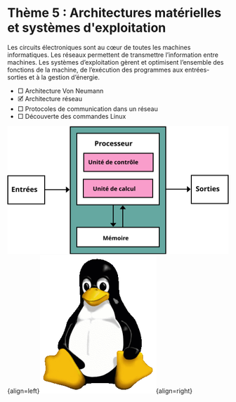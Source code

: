 # Thème 5 : Architectures matérielles et systèmes d'exploitation

Les circuits électroniques sont au cœur de toutes les machines informatiques. Les réseaux permettent de transmettre l’information entre machines. Les systèmes d’exploitation gèrent et optimisent l’ensemble des fonctions de la machine, de l’exécution des programmes aux entrées-sorties et à la gestion d’énergie.

- □ Architecture Von Neumann  
- 🗹 Architecture réseau  
- □ Protocoles de communication dans un réseau  
- □ Découverte des commandes Linux   


![](../images/Von_Neumann_Architecture.svg){align=left}![](../images/Tux.png){align=right} 

